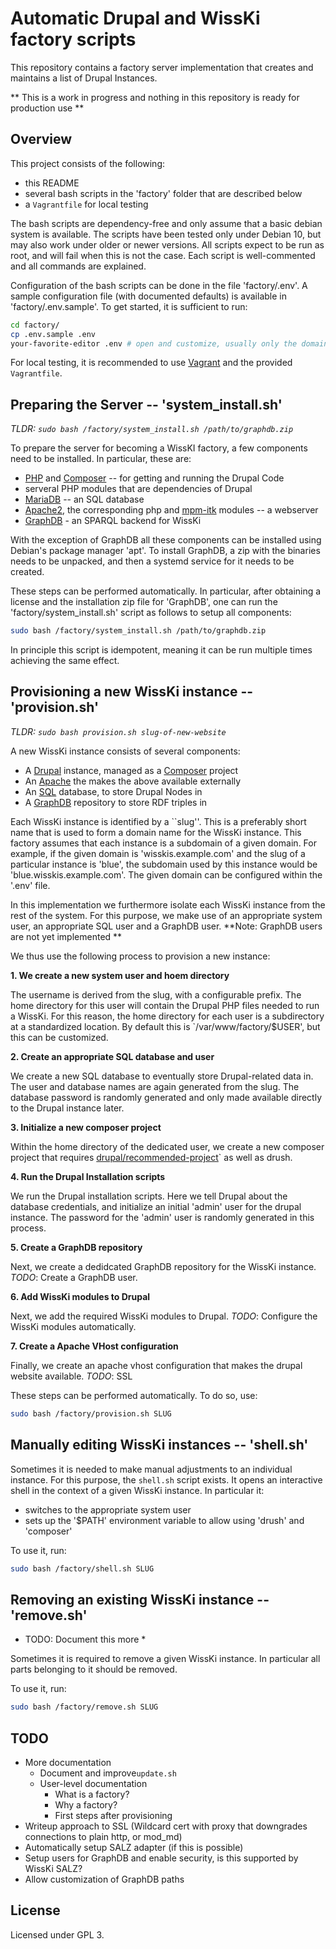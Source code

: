 # Automatic Drupal and WissKi factory scripts

This repository contains a factory server implementation that creates and maintains a list of Drupal Instances. 

** This is a work in progress and nothing in this repository is ready for production use ** 

## Overview

This project consists of the following:

- this README
- several bash scripts in the 'factory' folder that are described below
- a `Vagrantfile` for local testing

The bash scripts are dependency-free and only assume that a basic debian system is available. 
The scripts have been tested only under Debian 10, but may also work under older or newer versions. 
All scripts expect to be run as root, and will fail when this is not the case. 
Each script is well-commented and all commands are explained. 

Configuration of the bash scripts can be done in the file 'factory/.env'. 
A sample configuration file (with documented defaults) is available in 'factory/.env.sample'. 
To get started, it is sufficient to run:

```bash
cd factory/
cp .env.sample .env
your-favorite-editor .env # open and customize, usually only the domain needs adjusting
```

For local testing, it is recommended to use [Vagrant](https://www.vagrantup.com/) and the provided `Vagrantfile`. 

## Preparing the Server -- 'system_install.sh'

*TLDR: `sudo bash /factory/system_install.sh /path/to/graphdb.zip`*

To prepare the server for becoming a WissKI factory, a few components need to be installed. 
In particular, these are:
- [PHP](https://www.php.net/) and [Composer](https://getcomposer.org/) -- for getting and running the Drupal Code
- serveral PHP modules that are dependencies of Drupal
- [MariaDB](https://mariadb.org/) -- an SQL database
- [Apache2](https://httpd.apache.org/), the corresponding php and [mpm-itk](http://mpm-itk.sesse.net/) modules -- a webserver
- [GraphDB](http://graphdb.ontotext.com/) - an SPARQL backend for WissKi

With the exception of GraphDB all these components can be installed using Debian's package manager 'apt'. 
To install GraphDB, a zip with the binaries needs to be unpacked, and then a systemd service for it needs to be created. 

These steps can be performed automatically. 
In particular, after obtaining a license and the installation zip file for 'GraphDB', one can run the 'factory/system_install.sh' script as follows to setup all components:

```bash
sudo bash /factory/system_install.sh /path/to/graphdb.zip
```

In principle this script is idempotent, meaning it can be run multiple times achieving the same effect. 

## Provisioning a new WissKi instance  -- 'provision.sh'

*TLDR: `sudo bash provision.sh slug-of-new-website`*

A new WissKi instance consists of several components:

- A [Drupal](https://www.drupal.org/) instance, managed as a [Composer](https://getcomposer.org/) project
- An [Apache](https://httpd.apache.org/) the makes the above available externally
- An [SQL](https://mariadb.org/) database, to store Drupal Nodes in
- A [GraphDB](https://graphdb.ontotext.com/) repository to store RDF triples in

Each WissKi instance is identified by a ``slug''. 
This is a preferably short name that is used to form a domain name for the WissKi instance. 
This factory assumes that each instance is a subdomain of a given domain. 
For example, if the given domain is 'wisskis.example.com' and the slug of a particular instance is 'blue', the subdomain used by this instance would be 'blue.wisskis.example.com'. 
The given domain can be configured within the '.env' file. 

In this implementation we furthermore isolate each WissKi instance from the rest of the system.
For this purpose, we make use of an appropriate system user, an appropriate SQL user and a GraphDB user. 
**Note: GraphDB users are not yet implemented **

We thus use the following process to provision a new instance:

__1. We create a new system user and hoem directory__

The username is derived from the slug, with a configurable prefix. 
The home directory for this user will contain the Drupal PHP files needed to run a WissKi. 
For this reason, the home directory for each user is a subdirectory at a standardized location. 
By default this is `/var/www/factory/$USER', but this can be customized. 

__2. Create an appropriate SQL database and user__

We create a new SQL database to eventually store Drupal-related data in. 
The user and database names are again generated from the slug. 
The database password is randomly generated and only made available directly to the Drupal instance later. 

__3. Initialize a new composer project__

Within the home directory of the dedicated user, we create a new composer project that requires [drupal/recommended-project](https://github.com/drupal/recommended-project)` as well as drush. 

__4. Run the Drupal Installation scripts__

We run the Drupal installation scripts. 
Here we tell Drupal about the database credentials, and initialize an initial 'admin' user for the drupal instance. 
The password for the 'admin' user is randomly generated in this process. 

__5. Create a GraphDB repository__

Next, we create a dedidcated GraphDB repository for the WissKi instance. 
*TODO*: Create a GraphDB user. 

__6. Add WissKi modules to Drupal__

Next, we add the required WissKi modules to Drupal. 
*TODO*: Configure the WissKi modules automatically. 

__7. Create a Apache VHost configuration__

Finally, we create an apache vhost configuration that makes the drupal website available. 
*TODO*: SSL


These steps can be performed automatically. 
To do so, use:

```bash
sudo bash /factory/provision.sh SLUG
```

## Manually editing WissKi instances -- 'shell.sh'

Sometimes it is needed to make manual adjustments to an individual instance. 
For this purpose, the `shell.sh` script exists. 
It opens an interactive shell in the context of a given WissKi instance. 
In particular it:
- switches to the appropriate system user
- sets up the '$PATH' environment variable to allow using 'drush' and 'composer'

To use it, run:

```bash
sudo bash /factory/shell.sh SLUG
```

## Removing an existing WissKi instance -- 'remove.sh'

* TODO: Document this more *


Sometimes it is required to remove a given WissKi instance. 
In particular all parts belonging to it should be removed. 


To use it, run:

```bash
sudo bash /factory/remove.sh SLUG
```


## TODO

- More documentation
    - Document and improve`update.sh`
    - User-level documentation
        - What is a factory?
        - Why a factory?
        - First steps after provisioning
- Writeup approach to SSL (Wildcard cert with proxy that downgrades connections to plain http, or mod_md)
- Automatically setup SALZ adapter (if this is possible)
- Setup users for GraphDB and enable security, is this supported by WissKi SALZ?
- Allow customization of GraphDB paths


## License

Licensed under GPL 3. 